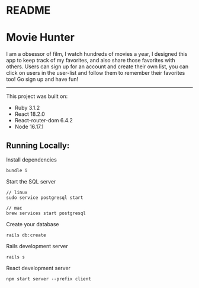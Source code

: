 # README

# Movie Hunter

I am a obsessor of film, I watch hundreds of movies a year, I designed this app to keep track of my favorites, and also share those favorites with others. Users can sign up for an account and create their own list, you can click on users in the user-list and follow them to remember their favorites too! Go sign up and have fun!

---

This project was built on:

- Ruby 3.1.2
- React 18.2.0
- React-router-dom 6.4.2
- Node 16.17.1

## Running Locally:

Install dependencies

```
bundle i
```

Start the SQL server

```
// linux
sudo service postgresql start

// mac
brew services start postgresql
```

Create your database

```
rails db:create
```

Rails development server

```
rails s
```

React development server

```
npm start server --prefix client
```
